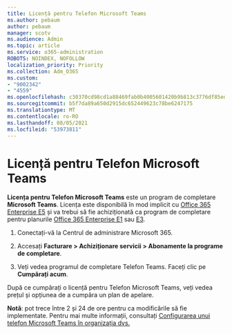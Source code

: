 ```yaml
---
title: Licență pentru Telefon Microsoft Teams
ms.author: pebaum
author: pebaum
manager: scotv
ms.audience: Admin
ms.topic: article
ms.service: o365-administration
ROBOTS: NOINDEX, NOFOLLOW
localization_priority: Priority
ms.collection: Adm_O365
ms.custom:
- "9002342"
- "4559"
ms.openlocfilehash: c30370cd98cd1a88469fab0b4005601420b9b813c3776df85edd8bcfe56f3663
ms.sourcegitcommit: b5f7da89a650d2915dc652449623c78be6247175
ms.translationtype: MT
ms.contentlocale: ro-RO
ms.lasthandoff: 08/05/2021
ms.locfileid: "53973811"
---
```

# <a name="microsoft-teams-phone-license"></a>Licență pentru Telefon Microsoft Teams

**Licența pentru Telefon Microsoft Teams** este un program de completare **Microsoft Teams**. Licența este disponibilă în mod implicit cu [Office 365 Enterprise E5](https://www.microsoft.com/microsoft-365/business/office-365-enterprise-e5-business-software?rtc=1&activetab=pivot%3aoverviewtab) și va trebui să fie achiziționată ca program de completare pentru planurile [Office 365 Enterprise E1](https://products.office.com/business/office-365-enterprise-e1-business-software) sau [E3](https://products.office.com/business/office-365-enterprise-e3-business-software).

1. Conectați-vă la Centrul de administrare Microsoft 365.

2. Accesați **Facturare > Achiziționare servicii > Abonamente la programe de completare**. 

3. Veți vedea programul de completare Telefon Teams. Faceți clic pe **Cumpărați acum**.

După ce cumpărați o licență pentru Telefon Microsoft Teams, veți vedea prețul și opțiunea de a cumpăra un plan de apelare.

**Notă**: pot trece între 2 și 24 de ore pentru ca modificările să fie implementate. Pentru mai multe informații, consultați [Configurarea unui telefon Microsoft Teams în organizația dvs.](https://docs.microsoft.com/MicrosoftTeams/setting-up-your-phone-system) 

